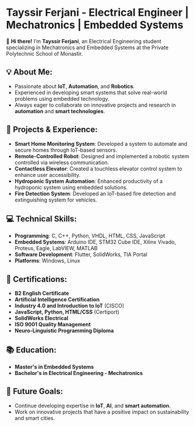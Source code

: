 # Tayssir Ferjani - Electrical Engineer | Mechatronics | Embedded Systems

👋 **Hi there!** I’m **Tayssir Ferjani**, an Electrical Engineering student specializing in Mechatronics and Embedded Systems at the Private Polytechnic School of Monastir.

## 💡 About Me:
- Passionate about **IoT**, **Automation**, and **Robotics**.
- Experienced in developing smart systems that solve real-world problems using embedded technology.
- Always eager to collaborate on innovative projects and research in **automation** and **smart technologies**.

## 🚀 Projects & Experience:
- **Smart Home Monitoring System**: Developed a system to automate and secure homes through IoT-based sensors.
- **Remote-Controlled Robot**: Designed and implemented a robotic system controlled via wireless communication.
- **Contactless Elevator**: Created a touchless elevator control system to enhance user accessibility.
- **Hydroponic System Automation**: Enhanced productivity of a hydroponic system using embedded solutions.
- **Fire Detection System**: Developed an IoT-based fire detection and extinguishing system for vehicles.

## 💻 Technical Skills:
- **Programming**: C, C++, Python, VHDL, HTML, CSS, JavaScript
- **Embedded Systems**: Arduino IDE, STM32 Cube IDE, Xilinx Vivado, Proteus, Eagle, LabVIEW, MATLAB
- **Software Development**: Flutter, SolidWorks, TIA Portal
- **Platforms**: Windows, Linux

## 📜 Certifications:
- **B2 English Certificate**
- **Artificial Intelligence Certification**
- **Industry 4.0 and Introduction to IoT** (CISCO)
- **JavaScript, Python, HTML/CSS** (Certiport)
- **SolidWorks Electrical**
- **ISO 9001 Quality Management**
- **Neuro-Linguistic Programming Diploma**

## 📚 Education:
- **Master's in Embedded Systems**
- **Bachelor's in Electrical Engineering - Mechatronics**

## 🎯 Future Goals:
- Continue developing expertise in **IoT**, **AI**, and **smart automation**.
- Work on innovative projects that have a positive impact on sustainability and smart cities.
